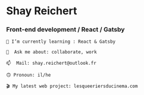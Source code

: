 # Shay Reichert
### Front-end development / React / Gatsby
```
🌱 I’m currently learning : React & Gatsby
```
```
💬  Ask me about: collaborate, work
```
```
📫  Mail: shay.reichert@outlook.fr
```
```
🙃 Pronoun: il/he
```
```
🎬 My latest web project: lesqueeriersducinema.com
```
